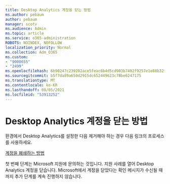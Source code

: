 ```yaml
---
title: Desktop Analytics 계정을 닫는 방법
ms.author: pebaum
author: pebaum
manager: scotv
ms.audience: Admin
ms.topic: article
ms.service: o365-administration
ROBOTS: NOINDEX, NOFOLLOW
localization_priority: Normal
ms.collection: Adm_O365
ms.custom:
- "9000655"
- "2499"
ms.openlocfilehash: 6b90247c239282ace5feac6b4d5cd903b7492f9257e1e88b32f0716d0cd1c03f
ms.sourcegitcommit: b5f7da89a650d2915dc652449623c78be6247175
ms.translationtype: MT
ms.contentlocale: ko-KR
ms.lasthandoff: 08/05/2021
ms.locfileid: "53913252"
---
```

# <a name="how-to-close-your-desktop-analytics-account"></a>Desktop Analytics 계정을 닫는 방법

환경에서 Desktop Analytics를 설정한 다음 제거해야 하는 경우 다음 링크의 프로세스를 사용하세요.

[계정을 폐쇄하는 방법](https://docs.microsoft.com/configmgr/desktop-analytics/account-close)

첫 번째 단계는 Microsoft 지원에 문의하는 것입니다. 지원 사례를 열어 Desktop Analytics 계정을 닫습니다. Microsoft에서 계정을 닫았다는 확인 메시지가 수신될 때까지 추가 단계를 계속 진행하지 않습니다.